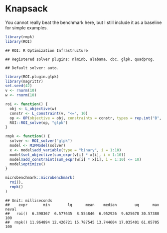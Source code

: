 Knapsack
================

You cannot really beat the benchmark here, but I still include it as a
baseline for simple examples.

``` r
library(rmpk)
library(ROI)
```

    ## ROI: R Optimization Infrastructure

    ## Registered solver plugins: nlminb, alabama, cbc, glpk, quadprog.

    ## Default solver: auto.

``` r
library(ROI.plugin.glpk)
library(magrittr)
set.seed(42)
v <- rnorm(10)
w <- rnorm(10)

roi <- function() {
  obj <- L_objective(w)
  constr <- L_constraint(v, "<=", 10)
  op <- OP(objective = obj, constraints = constr, types = rep.int("B", 10), maximum = FALSE)
  ROI::ROI_solve(op, "glpk")
}

rmpk <- function() {
  solver <- ROI_solver("glpk")
  model <- MIPModel(solver)
  x <- model$add_variable(type = "binary", i = 1:10)
  model$set_objective(sum_expr(v[i] * x[i], i = 1:10))
  model$add_constraint(sum_expr(w[i] * x[i], i = 1:10) <= 10)
  model$optimize()
}

microbenchmark::microbenchmark(
  roi(),
  rmpk()
)
```

    ## Unit: milliseconds
    ##    expr       min        lq      mean    median        uq      max neval
    ##   roi()  6.390367  6.577635  8.554846  6.952926  9.625678 30.57380   100
    ##  rmpk() 11.964894 12.426721 15.787545 13.744604 17.035401 61.05705   100
